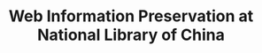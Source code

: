 ---
abstract: null
creators:
- Zhigeng, Wang
date: null
document_url: https://services.phaidra.univie.ac.at/api/object/o:295009/download
grand_parent: iPRES
institutions: []
keywords:
- beijing
landing_page_url: https://phaidra.univie.ac.at/o:295009
language: eng
layout: publication
license: CC BY-SA 3.0 AT
notes_url: null
parent: iPRES 2004
presentation_url: null
publication_type: presentation
size: 464355
source_name: iPRES
title: Web Information Preservation at National Library of China
year: 2004
---